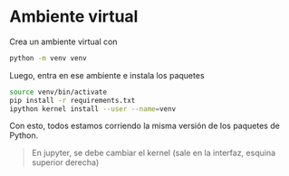 # Ambiente virtual

Crea un ambiente virtual con
```sh
python -m venv venv
```
Luego, entra en ese ambiente e instala los paquetes
```sh
source venv/bin/activate
pip install -r requirements.txt
ipython kernel install --user --name=venv
```
Con esto, todos estamos corriendo la misma versión de los 
paquetes de Python.

> En jupyter, se debe cambiar el kernel (sale en la interfaz, esquina superior derecha)
